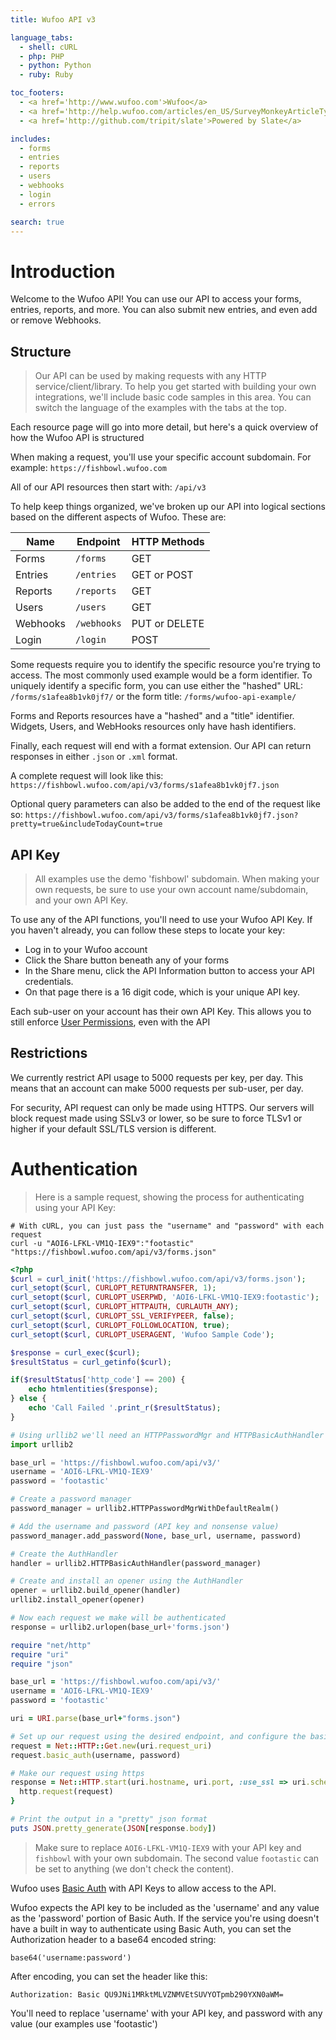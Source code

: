 ```yaml
---
title: Wufoo API v3

language_tabs:
  - shell: cURL
  - php: PHP
  - python: Python
  - ruby: Ruby

toc_footers:
  - <a href='http://www.wufoo.com'>Wufoo</a>
  - <a href='http://help.wufoo.com/articles/en_US/SurveyMonkeyArticleType/Wufoo-REST-API-V3'>Our other API docs</a>
  - <a href='http://github.com/tripit/slate'>Powered by Slate</a>

includes:
  - forms
  - entries
  - reports
  - users
  - webhooks
  - login
  - errors

search: true
---
```


# Introduction

Welcome to the Wufoo API! You can use our API to access your forms, entries, reports, and more. You can also submit new entries, and even add or remove Webhooks.

## Structure

>Our API can be used by making requests with any HTTP service/client/library. To help you get started with building your own integrations, we'll include basic code samples in this area. You can switch the language of the examples with the tabs at the top.

Each resource page will go into more detail, but here's a quick overview of how the Wufoo API is structured

When making a request, you'll use your specific account subdomain. For example: `https://fishbowl.wufoo.com`

All of our API resources then start with: `/api/v3`

To help keep things organized, we've broken up our API into logical sections based on the different aspects of Wufoo. These are:  

Name     | Endpoint    | HTTP Methods
-------- | ----------- | -----------
Forms    | `/forms`    | GET
Entries  | `/entries`  | GET or POST
Reports  | `/reports`  | GET
Users    | `/users`    | GET
Webhooks | `/webhooks` | PUT or DELETE
Login    | `/login`    | POST

Some requests require you to identify the specific resource you're trying to access. The most commonly used example would be a form identifier. To uniquely identify a specific form, you can use either
the "hashed" URL: `/forms/s1afea8b1vk0jf7/`
or the form title: `/forms/wufoo-api-example/`

Forms and Reports resources have a  "hashed" and a "title" identifier. Widgets, Users, and WebHooks resources only have hash identifiers.

Finally, each request will end with a format extension. Our API can return responses in either `.json` or `.xml` format.

A complete request will look like this: `https://fishbowl.wufoo.com/api/v3/forms/s1afea8b1vk0jf7.json`

Optional query parameters can also be added to the end of the request like so:
`https://fishbowl.wufoo.com/api/v3/forms/s1afea8b1vk0jf7.json?pretty=true&includeTodayCount=true`

## API Key

>All examples use the demo 'fishbowl' subdomain. When making your own requests, be sure to use your own account name/subdomain, and your own API Key.

To use any of the API functions, you'll need to use your Wufoo API Key. If you haven't already, you can follow these steps to locate your key:

- Log in to your Wufoo account
- Click the Share button beneath any of your forms
- In the Share menu, click the API Information button to access your API credentials.
- On that page there is a 16 digit code, which is your unique API key.

<aside class="notice">
Each sub-user on your account has their own API Key. This allows you to still enforce <a href='http://help.wufoo.com/articles/en_US/SurveyMonkeyArticleType/User-Management'>User Permissions</a>, even with the API
</aside>

## Restrictions

We currently restrict API usage to 5000 requests per key, per day. This means that an account can make 5000 requests per sub-user, per day.

For security, API request can only be made using HTTPS. Our servers will block request made using SSLv3 or lower, so be sure to force TLSv1 or higher if your default SSL/TLS version is different.

# Authentication

> Here is a sample request, showing the process for authenticating using your API Key:

```shell
# With cURL, you can just pass the "username" and "password" with each request
curl -u "AOI6-LFKL-VM1Q-IEX9":"footastic" "https://fishbowl.wufoo.com/api/v3/forms.json"
```

```php
<?php
$curl = curl_init('https://fishbowl.wufoo.com/api/v3/forms.json');
curl_setopt($curl, CURLOPT_RETURNTRANSFER, 1);
curl_setopt($curl, CURLOPT_USERPWD, 'AOI6-LFKL-VM1Q-IEX9:footastic');
curl_setopt($curl, CURLOPT_HTTPAUTH, CURLAUTH_ANY);
curl_setopt($curl, CURLOPT_SSL_VERIFYPEER, false);
curl_setopt($curl, CURLOPT_FOLLOWLOCATION, true);
curl_setopt($curl, CURLOPT_USERAGENT, 'Wufoo Sample Code');

$response = curl_exec($curl);
$resultStatus = curl_getinfo($curl);

if($resultStatus['http_code'] == 200) {
    echo htmlentities($response);
} else {
    echo 'Call Failed '.print_r($resultStatus);
}
```

```python
# Using urllib2 we'll need an HTTPPasswordMgr and HTTPBasicAuthHandler
import urllib2

base_url = 'https://fishbowl.wufoo.com/api/v3/'
username = 'AOI6-LFKL-VM1Q-IEX9'
password = 'footastic'

# Create a password manager
password_manager = urllib2.HTTPPasswordMgrWithDefaultRealm()

# Add the username and password (API key and nonsense value)
password_manager.add_password(None, base_url, username, password)

# Create the AuthHandler
handler = urllib2.HTTPBasicAuthHandler(password_manager)

# Create and install an opener using the AuthHandler
opener = urllib2.build_opener(handler)
urllib2.install_opener(opener)

# Now each request we make will be authenticated
response = urllib2.urlopen(base_url+'forms.json')
```

```ruby
require "net/http"
require "uri"
require "json"

base_url = 'https://fishbowl.wufoo.com/api/v3/'
username = 'AOI6-LFKL-VM1Q-IEX9'
password = 'footastic'

uri = URI.parse(base_url+"forms.json")

# Set up our request using the desired endpoint, and configure the basic auth
request = Net::HTTP::Get.new(uri.request_uri)
request.basic_auth(username, password)

# Make our request using https
response = Net::HTTP.start(uri.hostname, uri.port, :use_ssl => uri.scheme == 'https') {|http|
  http.request(request)
}

# Print the output in a "pretty" json format
puts JSON.pretty_generate(JSON[response.body])
```

> Make sure to replace `AOI6-LFKL-VM1Q-IEX9` with your API key and `fishbowl` with your own subdomain. The second value `footastic` can be set to anything (we don't check the content).

Wufoo uses [Basic Auth](http://www.ietf.org/rfc/rfc2617.txt) with API Keys to allow access to the API.

Wufoo expects the API key to be included as the 'username' and any value as the 'password' portion of Basic Auth. If the service you're using doesn't have a built in way to authenticate using Basic Auth, you can set the Authorization header to a base64 encoded string:

`base64('username:password')`

After encoding, you can set the header like this:

`Authorization: Basic QU9JNi1MRktMLVZNMVEtSUVYOTpmb290YXN0aWM=`

<aside class="notice">
You'll need to replace 'username' with your API key, and password with any value (our examples use 'footastic')
</aside>

